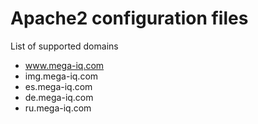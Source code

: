 # Apache2 configuration files

List of supported domains
   * www.mega-iq.com
   * img.mega-iq.com
   * es.mega-iq.com
   * de.mega-iq.com
   * ru.mega-iq.com

